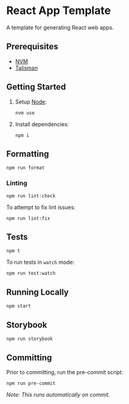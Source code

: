 # React App Template

A template for generating React web apps.

## Prerequisites

- [NVM](https://github.com/nvm-sh/nvm#installing-and-updating)
- [Talisman](https://thoughtworks.github.io/talisman/docs/installation/global-hook/)

## Getting Started

1. Setup [Node](https://nodejs.org/en):

   ```shell
   nvm use
   ```

2. Install dependencies:

   ```shell
   npm i
   ```

## Formatting

```shell
npm run format
```

### Linting

```shell
npm run lint:check
```

To attempt to fix lint issues:

```shell
npm run lint:fix
```

## Tests

```shell
npm t
```

To run tests in `watch` mode:

```shell
npm run test:watch
```

## Running Locally

```shell
npm start
```

## Storybook

```shell
npm run storybook
```

## Committing

Prior to committing, run the pre-commit script:

```shell
npm run pre-commit
```

_Note: This runs automatically on commit._
